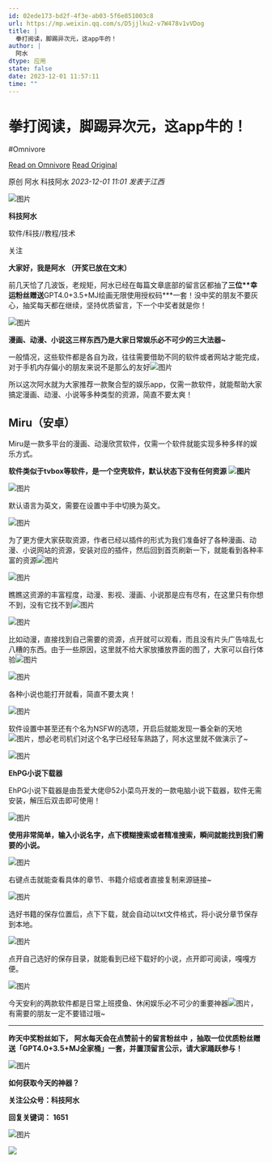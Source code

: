 ```yaml
---
id: 02ede173-bd2f-4f3e-ab03-5f6e851003c8
url: https://mp.weixin.qq.com/s/D5jjlku2-v7W478v1vVDog
title: |
  拳打阅读，脚踢异次元，这app牛的！
author: |
  阿水
dtype: 应用
state: false
date: 2023-12-01 11:57:11
time: ""
---
```



# 拳打阅读，脚踢异次元，这app牛的！
#Omnivore

[Read on Omnivore](https://omnivore.app/me/https-mp-weixin-qq-com-s-d-5-jjlku-2-v-7-w-478-v-1-v-v-dog-18c2385e14f)
[Read Original](https://mp.weixin.qq.com/s/D5jjlku2-v7W478v1vVDog)

原创  阿水  科技阿水 _2023-12-01 11:01_ _发表于江西_ 

![图片](https://proxy-prod.omnivore-image-cache.app/0x0,s6YQIz4juvo5xJoK3aKCf9ee-nZIoH_J5_UXDLuj_RZc/https://mmbiz.qpic.cn/mmbiz_jpg/AIkpSaFUDKnC5qmx93aFzEJx4ZfvYU7BVlCh9vG10Xg7cpCvcSMPAtF6YwmRochwguGhHzWortvDN4X5swurNg/640?wx_fmt=jpeg)

**科技阿水**

软件/科技//教程/技术

关注

**大家好，我是阿水** **（开奖已放在文末）**  

前几天恰了几波饭，老规矩，阿水已经在每篇文章底部的留言区都抽了****三位**幸运粉丝赠送****GPT4.0+3.5+MJ绘画无限使用授权码\***一套！没中奖的朋友不要灰心，抽奖每天都在继续，坚持优质留言，下一个中奖者就是你！

![图片](https://proxy-prod.omnivore-image-cache.app/0x0,sYTg-vCHU3mjs_TZ4Wu6xooHNkYDd4TWfw5Z1c1rwYUY/https://mmbiz.qpic.cn/sz_mmbiz_jpg/AIkpSaFUDKkNj7icGmcG9EAK3tWYibeQ909OrpicXMyubHn0kqsddbXnSI1zeYYrW8Pwpiag0D2W6pFKx1IjXnhqTw/640?wx_fmt=jpeg&from=appmsg)

**漫画、动漫、小说这三样东西乃是大家日常娱乐必不可少的三大法器\~** 

一般情况，这些软件都是各自为政，往往需要借助不同的软件或者网站才能完成，对于手机内存偏小的朋友来说不是那么的友好![图片](https://proxy-prod.omnivore-image-cache.app/0x0,sW24zbvrarw-F91VJ6BnZ8a64Qrs8A0YPQHJi7818bdA/https://mmbiz.qpic.cn/mmbiz_png/HYcicficrPRB5AfFCAYA0XrcUt2QssTrrpiaF13ibv0vPW0aYmAW7ehb5yGWbnhc4XnKOURhuuNQqNhBGnwFolia7tg/640?wx_fmt=png&from=appmsg)

所以这次阿水就为大家推荐一款聚合型的娱乐app，仅需一款软件，就能帮助大家搞定漫画、动漫、小说等多种类型的资源，简直不要太爽！  

## **Miru（安卓）**

Miru是一款多平台的漫画、动漫欣赏软件，仅需一个软件就能实现多种多样的娱乐方式。

**软件类似于tvbox等软件，是一个空壳软件，默认状态下没有任何资源** **![图片](https://proxy-prod.omnivore-image-cache.app/0x0,sW24zbvrarw-F91VJ6BnZ8a64Qrs8A0YPQHJi7818bdA/https://mmbiz.qpic.cn/mmbiz_png/HYcicficrPRB5AfFCAYA0XrcUt2QssTrrpiaF13ibv0vPW0aYmAW7ehb5yGWbnhc4XnKOURhuuNQqNhBGnwFolia7tg/640?wx_fmt=png&from=appmsg)**

![图片](https://proxy-prod.omnivore-image-cache.app/0x0,sd6X3hJh-l0UBPoQSxAcaEdLsu3inteUd8U2A4Lm8wXw/https://mmbiz.qpic.cn/mmbiz_jpg/HYcicficrPRB5AfFCAYA0XrcUt2QssTrrpxkFhvRPm57siao5eZRRvtOGEBl9gQWyibeqbQFmcCUpstoicCbZ9o28Qw/640?wx_fmt=jpeg&from=appmsg)

默认语言为英文，需要在设置中手中切换为英文。  

![图片](https://proxy-prod.omnivore-image-cache.app/0x0,sv88eoeIb6cIM1ISZDIn0GCXfbZvsxR9Y3adOJzt8wvs/https://mmbiz.qpic.cn/mmbiz_jpg/HYcicficrPRB5AfFCAYA0XrcUt2QssTrrpnEHEtSibXrADL0y6nRWB8Cx6K1sUkTsJjVKLS0icz6QV9Q81sUk0GBaA/640?wx_fmt=jpeg&from=appmsg)

为了更方便大家获取资源，作者已经以插件的形式为我们准备好了各种漫画、动漫、小说网站的资源，安装对应的插件，然后回到首页刷新一下，就能看到各种丰富的资源![图片](https://proxy-prod.omnivore-image-cache.app/0x0,sKwD0X2NlCsFq1Me3Tn118dZx9CUw_lOJkIqHGBhga3E/https://mmbiz.qpic.cn/mmbiz_png/HYcicficrPRB5AfFCAYA0XrcUt2QssTrrptxdNFoFwvIAY9Y1A5tevvcUiaAo1VictxDOlZ4ezXKEPmZCV4yIEzvVw/640?wx_fmt=png&from=appmsg)  

![图片](https://proxy-prod.omnivore-image-cache.app/0x0,s9p92CHj1krG9qSjD4fvsvi0J1rBbpX3VRylcXuKu1Mg/https://mmbiz.qpic.cn/mmbiz_png/HYcicficrPRB5AfFCAYA0XrcUt2QssTrrpo3RYVPiaCa7YSqoysS8icrJ5UbJQvC9bMBhg5wHXNr7ujqTK09eNECdw/640?wx_fmt=png&from=appmsg)

瞧瞧这资源的丰富程度，动漫、影视、漫画、小说那是应有尽有，在这里只有你想不到，没有它找不到![图片](https://proxy-prod.omnivore-image-cache.app/0x0,sKwD0X2NlCsFq1Me3Tn118dZx9CUw_lOJkIqHGBhga3E/https://mmbiz.qpic.cn/mmbiz_png/HYcicficrPRB5AfFCAYA0XrcUt2QssTrrptxdNFoFwvIAY9Y1A5tevvcUiaAo1VictxDOlZ4ezXKEPmZCV4yIEzvVw/640?wx_fmt=png&from=appmsg)

![图片](https://proxy-prod.omnivore-image-cache.app/0x0,s_Ltsg2tslEX7nyshQ-9g8ZoLM4EU2-jyMBUxK-rur00/https://mmbiz.qpic.cn/mmbiz_jpg/HYcicficrPRB5AfFCAYA0XrcUt2QssTrrpPU4ovNJbSq1cs7JaHnPOlvkZlrYQ4KaicB92E4DJcvK8nrAL0OSv2Mw/640?wx_fmt=jpeg&from=appmsg)

比如动漫，直接找到自己需要的资源，点开就可以观看，而且没有片头广告啥乱七八糟的东西。由于一些原因，这里就不给大家放播放界面的图了，大家可以自行体验![图片](https://proxy-prod.omnivore-image-cache.app/0x0,st9v4JPtD9bihuZk8E01NAQ2Z4MgFeciP6PMdPglvMyg/https://mmbiz.qpic.cn/mmbiz_png/HYcicficrPRB5AfFCAYA0XrcUt2QssTrrp4ejicskKYXqz6e1KXtysvV10pEZemBcedmSibDibfkX3ezvtSqxRK8z1Q/640?wx_fmt=png&from=appmsg)  

![图片](https://proxy-prod.omnivore-image-cache.app/0x0,sBgxsgxG6YdBlY4Z4hnOKjFKR_rk0dZtZaTBC4NFgYnQ/https://mmbiz.qpic.cn/mmbiz_jpg/HYcicficrPRB5AfFCAYA0XrcUt2QssTrrpjPIUichMlmkLgCYOcqogOfmuTicHurOllZZ49IasxnsdcQ9NJ6Zn1orw/640?wx_fmt=jpeg&from=appmsg)

各种小说也能打开就看，简直不要太爽！  

![图片](https://proxy-prod.omnivore-image-cache.app/0x0,s97vgAwAvJSvnD_BLnUttpCRCRCajpZFRydakdfQ4a5Y/https://mmbiz.qpic.cn/mmbiz_jpg/HYcicficrPRB5AfFCAYA0XrcUt2QssTrrpQ2LZVOuiaia0S4KwcMO9fqdQzHDInib0oeqHYU5pYkNqW7hH06bysosMg/640?wx_fmt=jpeg&from=appmsg)

软件设置中甚至还有个名为NSFW的选项，开启后就能发现一番全新的天地![图片](https://proxy-prod.omnivore-image-cache.app/0x0,sqzypQHdgtvTIp5yNL_U8ZdSUTlRu6TfH62SS4SZMmyY/https://mmbiz.qpic.cn/mmbiz_png/HYcicficrPRB5AfFCAYA0XrcUt2QssTrrpk86DTQAMUJ4r4BUvIXUd5BIBPqMLCYQ9wI0Aye6A6l99MkiahNY6ZWg/640?wx_fmt=png&from=appmsg)，想必老司机们对这个名字已经轻车熟路了，阿水这里就不做演示了\~

![图片](https://proxy-prod.omnivore-image-cache.app/0x0,sfMtji324YqRPTqrFJTzTYNpqnMF4FpEF_5kZ8NRFOhE/https://mmbiz.qpic.cn/mmbiz_jpg/HYcicficrPRB5AfFCAYA0XrcUt2QssTrrpF3rnO8zm0HSSJ107KtuPBZib2teIVQNzCsOY3F825HibgCicP4PCrzSCw/640?wx_fmt=jpeg&from=appmsg)

**EhPG小说下载器**

EhPG小说下载器是由吾爱大佬@52小菜鸟开发的一款电脑小说下载器，软件无需安装，解压后双击即可使用！

![图片](https://proxy-prod.omnivore-image-cache.app/0x0,sOI28bUz_-KjUUlh539lOvaRgB4-cQeboFLjLBuviht8/https://mmbiz.qpic.cn/mmbiz_png/HYcicficrPRB5AfFCAYA0XrcUt2QssTrrp25TMYdYBOA2kjwXXia6icXMKoIXliaBU7wOEPAgFRiazXeOK0tzcrv48Pw/640?wx_fmt=png&from=appmsg)

**使用非常简单，输入小说名字，点下模糊搜索或者精准搜索，瞬间就能找到我们需要的小说。**  

![图片](https://proxy-prod.omnivore-image-cache.app/0x0,sh7oZ56jUmhUKRSJhtxkk4EIKrHxzmORheTI485u131k/https://mmbiz.qpic.cn/mmbiz_png/HYcicficrPRB5AfFCAYA0XrcUt2QssTrrpsX1bydYcLmL6wLV3xcsb9dAQGcfAxQKyUyuEZgicA4DZtAQALyClDTg/640?wx_fmt=png&from=appmsg)

右键点击就能查看具体的章节、书籍介绍或者直接复制来源链接\~

![图片](https://proxy-prod.omnivore-image-cache.app/0x0,sLklw_zlw076BeR85jFl7VZQOD84EM_h1YLw6tcTTheU/https://mmbiz.qpic.cn/mmbiz_png/HYcicficrPRB5AfFCAYA0XrcUt2QssTrrpmw4dJRicytwgmHMpm2nmEyjDPAAZbSctjbCe6Hkf3DwDqWhA9uiamBzQ/640?wx_fmt=png&from=appmsg)

选好书籍的保存位置后，点下下载，就会自动以txt文件格式，将小说分章节保存到本地。  

![图片](https://proxy-prod.omnivore-image-cache.app/0x0,sEzPq89HbppLcyRnht8xobG_6ijTPBtUtBhHFQ78n-HA/https://mmbiz.qpic.cn/mmbiz_png/HYcicficrPRB5AfFCAYA0XrcUt2QssTrrpeKTfvVLbzJxX7qkSqTmyjLp1gzbxtNHxZfw3eDp6ahS70KS8ibUFaIQ/640?wx_fmt=png&from=appmsg)

点开自己选好的保存目录，就能看到已经下载好的小说，点开即可阅读，嘎嘎方便。  

![图片](https://proxy-prod.omnivore-image-cache.app/0x0,sdC4TKGj7b5NaTu9JGNV4aVXdm5bZPEBk1BkAVnrTtZ8/https://mmbiz.qpic.cn/mmbiz_png/HYcicficrPRB5AfFCAYA0XrcUt2QssTrrpNOLqMDoZHxWvsSH0BDtXg0GLaicrS40ONMibSvuYYNoSzVzbvF7baXtQ/640?wx_fmt=png&from=appmsg)

今天安利的两款软件都是日常上班摸鱼、休闲娱乐必不可少的重要神器![图片](https://proxy-prod.omnivore-image-cache.app/0x0,sYEtYQ-gBgrs2bSbvakbKOhan1VVFJI2_Wrnp_9d1ZZc/https://mmbiz.qpic.cn/mmbiz_png/HYcicficrPRB5AfFCAYA0XrcUt2QssTrrpSKHiaqneJ0UTxIa2svCOp3xBUt91gxYz8b45mYREWAiadbvBuzt3UEKw/640?wx_fmt=png&from=appmsg)，有需要的朋友一定不要错过哦\~

---

**昨天中奖粉丝如下，** **阿水每天会在点赞前十的留言粉丝中** **，抽取一位优质粉丝赠送「GPT4.0+3.5+MJ全家桶」一套，并置顶留言公示，请大家踊跃参与！**

![图片](https://proxy-prod.omnivore-image-cache.app/0x0,s4Gkxzx0CVwbp338guDujtBSEZhnp2meigeTX1CrwMS4/https://mmbiz.qpic.cn/sz_mmbiz_jpg/AIkpSaFUDKkbyRibKUzKL6yOWzic2vzN00icGEUHcfZ3kN4gWJVRAibiboPNMM4GmCtc9Wdem9oBQP3KpibbuOReCVFA/640?wx_fmt=jpeg&from=appmsg)

**如何获取今天的神器？**  

**关注公众号：科技阿水**

**回复关键词：** **1651**

![图片](https://proxy-prod.omnivore-image-cache.app/0x0,snEZNTnDNju1iFYbFtr9PySPgYMtv5rnF0l_A-IBowMI/https://mmbiz.qpic.cn/sz_mmbiz_gif/ZHqheKIE34mtRC5YQA2ibldjicXJmMrwTzkVkGqqlC83GJibcicQKJIDuqYY9AnGUUCZCYQ41cYhXwI7kSFxFGveLw/640?wx_fmt=gif)

![](https://proxy-prod.omnivore-image-cache.app/0x0,sjTzZRNzATskj_K0iZPsJy4w2p-K-NVh75cOzicrUjGE/https://mmbiz.qpic.cn/sz_mmbiz_png/ZHqheKIE34mtRC5YQA2ibldjicXJmMrwTznpQmrFufWbR368GuDRK9TRxqFIAnsM79b6gPiaZSklB5Z6xDQAMwB2A/640?wx_fmt=png)



